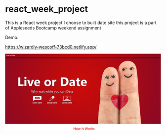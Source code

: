 # react_week_project
This is a React week project I choose to built date site this project is a part of Appleseeds Bootcamp weekend assignment

Demo:

https://wizardly-wescoff-73bcd0.netlify.app/

<a href="https://wizardly-wescoff-73bcd0.netlify.app/" target="_blank">
  <img src="src/assets/images/react-week-project.png">
</a>


